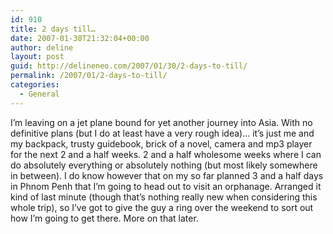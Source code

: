 ```yaml
---
id: 910
title: 2 days till…
date: 2007-01-30T21:32:04+00:00
author: deline
layout: post
guid: http://delineneo.com/2007/01/30/2-days-to-till/
permalink: /2007/01/2-days-to-till/
categories:
  - General
---
```

I&#8217;m leaving on a jet plane bound for yet another journey into Asia. With no definitive plans (but I do at least have a very rough idea)&#8230; it&#8217;s just me and my backpack, trusty guidebook, brick of a novel, camera and mp3 player for the next 2 and a half weeks. 2 and a half wholesome weeks where I can do absolutely everything or absolutely nothing (but most likely somewhere in between). I do know however that on my so far planned 3 and a half days in Phnom Penh that I&#8217;m going to head out to visit an orphanage. Arranged it kind of last minute (though that&#8217;s nothing really new when considering this whole trip), so I&#8217;ve got to give the guy a ring over the weekend to sort out how I&#8217;m going to get there. More on that later.
